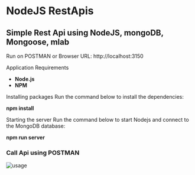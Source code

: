 # NodeJS RestApis


<h2>Simple Rest Api using NodeJS, mongoDB, Mongoose, mlab </h2>

Run on POSTMAN or Browser URL: http://localhost:3150

Application Requirements
<ul>
 <li>
   <b>Node.js</b>
  </li>
  <li>
    <b>NPM</b>
  </li>
  </ul>

Installing packages
Run the command below to install the dependencies:

<b>npm install</b>

Starting the server
Run the command below to start Nodejs and connect to the MongoDB database:

<b>npm run server</b>

<h3> Call Api using POSTMAN </h3>

![usage ](https://user-images.githubusercontent.com/18717605/47423164-fda5ad00-d7a1-11e8-85c3-bfe92147bfb3.png)

